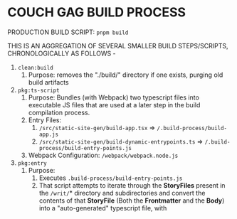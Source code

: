 # COUCH GAG BUILD PROCESS

PRODUCTION BUILD SCRIPT: `pnpm build`

THIS IS AN AGGREGATION OF SEVERAL SMALLER BUILD STEPS/SCRIPTS, CHRONOLOGICALLY AS FOLLOWS - 

1. `clean:build`
   1. Purpose: removes the "./build/" directory if one exists, purging old build artifacts
2. `pkg:ts-script`
   1. Purpose: Bundles (with Webpack) two typescript files into executable JS files that are used at a later step in the build compilation process.
   2. Entry Files:
      1. `/src/static-site-gen/build-app.tsx` => `/.build-process/build-app.js`
      2. `/src/static-site-gen/build-dynamic-entrypoints.ts` => `/.build-process/build-entry-points.js`
   3. Webpack Configuration: `/webpack/webpack.node.js`
3. `pkg:entry`
   1. Purpose:
      1. Executes `.build-process/build-entry-points.js`
      2. That script attempts to iterate through the **StoryFiles** present in the `/writ/`* directory and subdirectories and convert the contents of that **StoryFile** (Both the **Frontmatter** and the **Body**) into a "auto-generated" typescript file, with 
